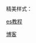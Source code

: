 精美样式：

[es教程](https://www.cnblogs.com/Neeo/articles/10615615.html)

[博客](https://www.cnblogs.com/summerday152/p/13645102.html)